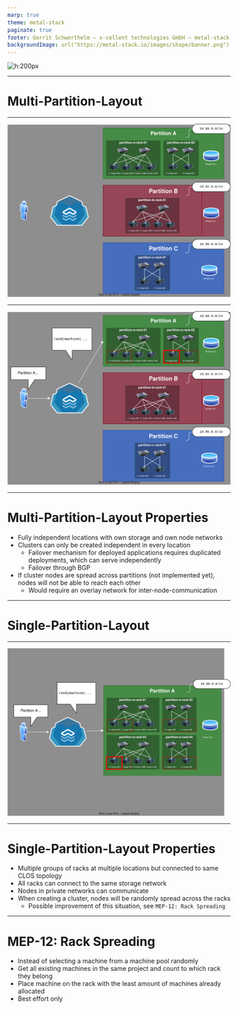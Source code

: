 ```yaml
---
marp: true
theme: metal-stack
paginate: true
footer: Gerrit Schwerthelm – x-cellent technologies GmbH — metal-stack Training
backgroundImage: url("https://metal-stack.io/images/shape/banner.png")
---
```

<!-- _class: cover lead -->

![h:200px](https://metal-stack.io/images/metal-stack-full-white-border.svg)

---
<!-- _class: cover lead -->

# Multi-Partition-Layout

---
<!--
_class: lead
_backgroundColor: #1f1f1f
_backgroundImage:
_footer: ""
-->
![bg contain](partitioning-1.svg)

---
<!--
_class: lead
_backgroundColor: #1f1f1f
_backgroundImage:
_footer: ""
-->
![bg contain](partitioning-2.svg)

---
<style>section { font-size: 30px; }</style>

# Multi-Partition-Layout Properties


- Fully independent locations with own storage and own node networks
- Clusters can only be created independent in every location
  - Failover mechanism for deployed applications requires duplicated deployments, which can serve independently
  - Failover through BGP
- If cluster nodes are spread across partitions (not implemented yet), nodes will not be able to reach each other
  - Would require an overlay network for inter-node-communication

---
<!-- _class: cover lead -->

# Single-Partition-Layout

---
<!--
_class: lead
_backgroundColor: #1f1f1f
_backgroundImage:
_footer: ""
-->
![bg contain](partitioning-3.svg)

---
<style>section { font-size: 30px; }</style>

# Single-Partition-Layout Properties

- Multiple groups of racks at multiple locations but connected to same CLOS topology
- All racks can connect to the same storage network
- Nodes in private networks can communicate
- When creating a cluster, nodes will be randomly spread across the racks
  - Possible improvement of this situation, see `MEP-12: Rack Spreading`

---

# MEP-12: Rack Spreading

- Instead of selecting a machine from a machine pool randomly
- Get all existing machines in the same project and count to which rack they belong
- Place machine on the rack with the least amount of machines already allocated
- Best effort only
